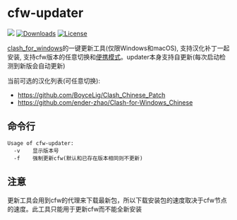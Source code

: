 # cfw-updater
![](https://img.shields.io/github/v/release/Jrohy/cfw-updater.svg) 
[![Downloads](https://img.shields.io/github/downloads/Jrohy/cfw-updater/total.svg)](https://img.shields.io/github/downloads/Jrohy/cfw-updater/total.svg) 
[![License](https://img.shields.io/badge/license-GPL%20V3-blue.svg?longCache=true)](https://www.gnu.org/licenses/gpl-3.0.en.html)  

[clash_for_windows](https://github.com/Fndroid/clash_for_windows_pkg)的一键更新工具(仅限Windows和macOS), 支持汉化补丁一起安装, 支持cfw版本的任意切换和[便携模式](https://docs.cfw.lbyczf.com/contents/7z.html)。updater本身支持自更新(每次启动检测到新版会自动更新)

当前可选的汉化列表(可任意切换):
- https://github.com/BoyceLig/Clash_Chinese_Patch
- https://github.com/ender-zhao/Clash-for-Windows_Chinese

## 命令行
```
Usage of cfw-updater:
  -v    显示版本号
  -f    强制更新cfw(默认和已存在版本相同则不更新)
```

## 注意  
   更新工具会用到cfw的代理来下载最新包，所以下载安装包的速度取决于cfw节点的速度。此工具只能用于更新cfw而不能全新安装

